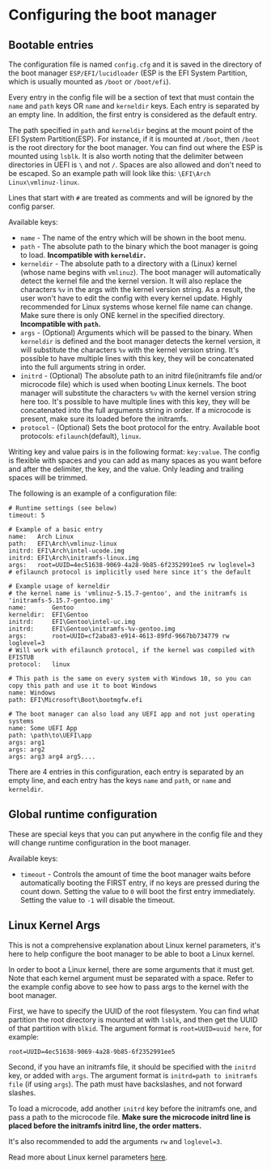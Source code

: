 # Configuring the boot manager

## Bootable entries

The configuration file is named `config.cfg` and it is saved in the directory of the boot manager `ESP/EFI/lucidloader` (ESP is the EFI System Partition, which is usually mounted as `/boot` or `/boot/efi`). 

Every entry in the config file will be a section of text that must contain the `name` and `path` keys OR `name` and `kerneldir` keys. Each entry is separated by an empty line. In addition, the first entry is considered as the default entry.

The path specified in `path` and `kerneldir` begins at the mount point of the EFI System Partition(ESP). For instance, if it is mounted at `/boot`, then `/boot` is the root directory for the boot manager. You can find out where the ESP is mounted using `lsblk`. It is also worth noting that the delimiter between directories in UEFI is `\` and not `/`. Spaces are also allowed and don't need to be escaped. So an example path will look like this: `\EFI\Arch Linux\vmlinuz-linux`. 

Lines that start with `#` are treated as comments and will be ignored by the config parser.

Available keys:
- `name` - The name of the entry which will be shown in the boot menu.
- `path` - The absolute path to the binary which the boot manager is going to load. **Incompatible with `kerneldir`.**
- `kerneldir` - The absolute path to a directory with a (Linux) kernel (whose name begins with `vmlinuz`). The boot manager will automatically detect the kernel file and the kernel version. It will also replace the characters `%v` in the args with the kernel version string. As a result, the user won't have to edit the config with every kernel update. Highly recommended for Linux systems whose kernel file name can change. Make sure there is only ONE kernel in the specified directory. **Incompatible with `path`.**
- `args` - (Optional) Arguments which will be passed to the binary. When `kerneldir` is defined and the boot manager detects the kernel version, it will substitute the characters `%v` with the kernel version string. It's possible to have multiple lines with this key, they will be concatenated into the full arguments string in order.
- `initrd` - (Optional) The absolute path to an initrd file(initramfs file and/or microcode file) which is used when booting Linux kernels. The boot manager will substitute the characters `%v` with the kernel version string here too. It's possible to have multiple lines with this key, they will be concatenated into the full arguments string in order. If a microcode is present, make sure its loaded before the initramfs.
- `protocol` - (Optional) Sets the boot protocol for the entry. Available boot protocols: `efilaunch`(default), `linux`.

Writing key and value pairs is in the following format: `key:value`. The config is flexible with spaces and you can add as many spaces as you want before and after the delimiter, the key, and the value. Only leading and trailing spaces will be trimmed.

The following is an example of a configuration file:

```
# Runtime settings (see below)
timeout: 5

# Example of a basic entry
name:   Arch Linux
path:   EFI\Arch\vmlinuz-linux
initrd: EFI\Arch\intel-ucode.img
initrd: EFI\Arch\initramfs-linux.img
args:   root=UUID=4ec51638-9069-4a28-9b85-6f2352991ee5 rw loglevel=3
# efilaunch protocol is implicitly used here since it's the default

# Example usage of kerneldir
# the kernel name is 'vmlinuz-5.15.7-gentoo', and the initramfs is 'initramfs-5.15.7-gentoo.img'
name:       Gentoo
kerneldir:  EFI\Gentoo
initrd:     EFI\Gentoo\intel-uc.img
initrd:     EFI\Gentoo\initramfs-%v-gentoo.img
args:       root=UUID=cf2aba83-e914-4613-89fd-9667bb734779 rw loglevel=3
# Will work with efilaunch protocol, if the kernel was compiled with EFISTUB
protocol:   linux

# This path is the same on every system with Windows 10, so you can copy this path and use it to boot Windows
name: Windows
path: EFI\Microsoft\Boot\bootmgfw.efi

# The boot manager can also load any UEFI app and not just operating systems
name: Some UEFI App
path: \path\to\UEFI\app
args: arg1
args: arg2
args: arg3 arg4 arg5....
```

There are 4 entries in this configuration, each entry is separated by an empty line, and each entry has the keys `name` and `path`, or `name` and `kerneldir`.

## Global runtime configuration

These are special keys that you can put anywhere in the config file and they will change runtime configuration in the boot manager.

Available keys:
- `timeout` - Controls the amount of time the boot manager waits before automatically booting the FIRST entry, if no keys are pressed during the count down. Setting the value to `0` will boot the first entry immediately. Setting the value to `-1` will disable the timeout.

## Linux Kernel Args

This is not a comprehensive explanation about Linux kernel parameters, it's here to help configure the boot manager to be able to boot a Linux kernel.

In order to boot a Linux kernel, there are some arguments that it must get. Note that each kernel argument must be separated with a space. Refer to the example config above to see how to pass args to the kernel with the boot manager.

First, we have to specify the UUID of the root filesystem. You can find what partition the root directory is mounted at with `lsblk`, and then get the UUID of that partition with `blkid`. The argument format is `root=UUID=uuid here`, for example:

```root=UUID=4ec51638-9069-4a28-9b85-6f2352991ee5```

Second, if you have an initramfs file, it should be specified with the `initrd` key, or added with `args`. The argument format is `initrd=path to initramfs file` (if using `args`). The path must have backslashes, and not forward slashes.

To load a microcode, add another `initrd` key before the initramfs one, and pass a path to the microcode file. **Make sure the microcode initrd line is placed before the initramfs initrd line, the order matters.**

It's also recommended to add the arguments `rw` and `loglevel=3`.

Read more about Linux kernel parameters [here](https://www.kernel.org/doc/html/latest/admin-guide/kernel-parameters.html).

